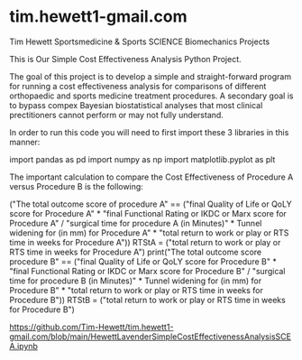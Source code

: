 # tim.hewett1-gmail.com
Tim Hewett Sportsmedicine &amp; Sports SCIENCE Biomechanics Projects

This is Our Simple Cost Effectiveness Analysis Python Project.

The goal of this project is to develop a simple and straight-forward program for running a cost effectiveness analysis for comparisons of different orthopaedic and sports medicine treatment procedures. A secondary goal is to bypass compex Bayesian biostatistical analyses that most clinical prectitioners cannot perform or may not fully understand. 

In order to run this code you will need to first import these 3 libraries in this manner:

import pandas as pd
import numpy as np
import matplotlib.pyplot as plt

The important calculation to compare the Cost Effectiveness of Procedure A versus Procedure B is the following:

("The total outcome score of procedure A" == ("final Quality of Life or QoLY score for Procedure A" * "final Functional Rating or IKDC or Marx score for Procedure A" / "surgical time for procedure A (in Minutes)" * Tunnel widening for (in mm) for Procedure A" * "total return to work or play or RTS time in weeks for Procedure A"))
RTStA = ("total return to work or play or RTS time in weeks for Procedure A")
print("The total outcome score procedure B" == ("final Quality of Life or QoLY score for Procedure B" * "final Functional Rating or IKDC or Marx score for Procedure B" / "surgical time for procedure B (in Minutes)" * Tunnel widening for (in mm) for Procedure B" * "total return to work or play or RTS time in weeks for Procedure B"))
RTStB = ("total return to work or play or RTS time in weeks for Procedure B")


https://github.com/Tim-Hewett/tim.hewett1-gmail.com/blob/main/HewettLavenderSimpleCostEffectivenessAnalysisSCEA.ipynb
